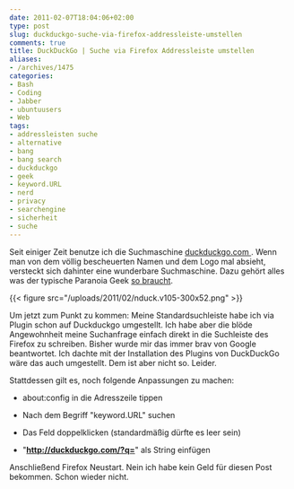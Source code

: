 ```yaml
---
date: 2011-02-07T18:04:06+02:00
type: post
slug: duckduckgo-suche-via-firefox-addressleiste-umstellen
comments: true
title: DuckDuckGo | Suche via Firefox Addressleiste umstellen
aliases:
- /archives/1475
categories:
- Bash
- Coding
- Jabber
- ubuntuusers
- Web
tags:
- addressleisten suche
- alternative
- bang
- bang search
- duckduckgo
- geek
- keyword.URL
- nerd
- privacy
- searchengine
- sicherheit
- suche
---
```


Seit einiger Zeit benutze ich die Suchmaschine [duckduckgo.com ](http://duckduckgo.com ). Wenn man von dem völlig bescheuerten Namen und dem Logo mal absieht, versteckt sich dahinter eine wunderbare Suchmaschine. Dazu gehört alles was der typische Paranoia Geek [so braucht](http://duckduckgo.com/goodies.html).

{{< figure src="/uploads/2011/02/nduck.v105-300x52.png" >}}

Um jetzt zum Punkt zu kommen: Meine Standardsuchleiste habe ich via Plugin schon auf Duckduckgo umgestellt. Ich habe aber die blöde Angewohnheit meine Suchanfrage einfach direkt in die Suchleiste des Firefox zu schreiben. Bisher wurde mir das immer brav von Google beantwortet. Ich dachte mit der Installation des Plugins von DuckDuckGo wäre das auch umgestellt. Dem ist aber nicht so. Leider.

Stattdessen gilt es, noch folgende Anpassungen zu machen:



	
  * about:config in die Adresszeile tippen

	
  * Nach dem Begriff "keyword.URL" suchen

	
  * Das Feld doppelklicken (standardmäßig dürfte es leer sein)

	
  * "**http://duckduckgo.com/?q=**" als String einfügen


Anschließend Firefox Neustart. Nein ich habe kein Geld für diesen Post bekommen. Schon wieder nicht.
